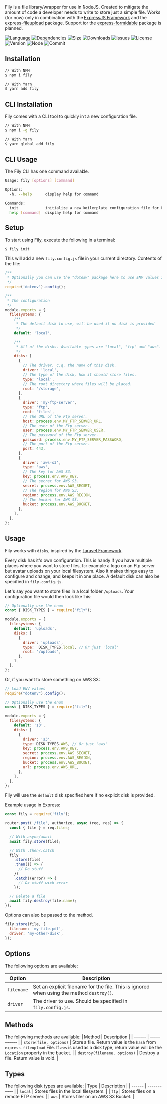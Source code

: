 Fily is a file library/wrapper for use in NodeJS. Created to mitigate the amount of code a developer needs to write to store just a simple file. Works (for now) only in combination with the [ExpressJS Framework](https://www.npmjs.com/package/express) and the [express-fileupload](https://www.npmjs.com/package/express-fileupload) package. Support for the [express-formidable](https://www.npmjs.com/package/express-formidable) package is planned.

![Language](https://img.shields.io/github/languages/top/codesheep-dev/fily?style=for-the-badge)
![Dependencies](https://img.shields.io/david/codesheep-dev/fily?style=for-the-badge)
![Size](https://img.shields.io/bundlephobia/min/fily?style=for-the-badge)
![Downloads](https://img.shields.io/npm/dw/fily?style=for-the-badge)
![Issues](https://img.shields.io/github/issues/codesheep-dev/fily?style=for-the-badge)
![License](https://img.shields.io/github/license/codesheep-dev/fily?style=for-the-badge)
![Version](https://img.shields.io/npm/v/fily?style=for-the-badge)
![Node](https://img.shields.io/node/v/fily?style=for-the-badge)
![Commit](https://img.shields.io/github/last-commit/codesheep-dev/fily?style=for-the-badge)

## Installation

```bash
// With NPM
$ npm i fily

// With Yarn
$ yarn add fily
```

## CLI Installation

Fily comes with a CLI tool to quickly init a new configuration file.

```bash
// With NPM
$ npm i -g fily

// With Yarn
$ yarn global add fily
```

## CLI Usage

The Fily CLI has one command available.

```bash
Usage: fily [options] [command]

Options:
  -h, --help      display help for command

Commands:
  init            initialize a new boilerplate configuration file for Fily
  help [command]  display help for command
```

## Setup

To start using Fily, execute the following in a terminal:

```bash
$ fily init
```

This will add a new `fily.config.js` file in your current directory. Contents of the file:

```js
/**
 * Optionally you can use the "dotenv" package here to use ENV values in this configuration.
 */
require('dotenv').config();

/**
 * The configuration
 */
module.exports = {
  filesystems: {
    /**
     * The default disk to use, will be used if no disk is provided
     */
    default: 'local',

    /**
     * All of the disks. Available types are "local", "ftp" and "aws".
     */
    disks: [
      {
        // The driver, c.q. the name of this disk.
        driver: 'local',
        // The type of the disk, how it should store files.
        type: 'local',
        // The root directory where files will be placed.
        root: '/storage',
      },
      {
        driver: 'my-ftp-server',
        type: 'ftp',
        root: 'files',
        // The URL of the Ftp server.
        host: process.env.MY_FTP_SERVER_URL,
        // The user of the Ftp server.
        user: process.env.MY_FTP_SERVER_USER,
        // The password of the Ftp server.
        password: process.env.MY_FTP_SERVER_PASSWORD,
        // The port of the Ftp server.
        port: 443,
      },
      {
        driver: 'aws-s3',
        type: 'aws',
        // The key for AWS S3.
        key: process.env.AWS_KEY,
        // The secret for AWS S3.
        secret: process.env.AWS_SECRET,
        // The region for AWS S3.
        region: process.env.AWS_REGION,
        // The bucket for AWS S3.
        bucket: process.env.AWS_BUCKET,
      },
    ],
  },
};
```

## Usage

Fily works with `disks`, inspired by the [Laravel Framework](https://laravel.com/).

Every disk has it's own configuration. This is handy if you have multiple places where you want to store files, for example a logo on an Ftp server but avatar uploads on your local filesystem. Also it makes things easy to configure and change, and keeps it in one place. A default disk can also be specified in `fily.config.js`.

Let's say you want to store files in a local folder `/uploads`. Your configuration file would then look like this:

```js
// Optionally use the enum
const { DISK_TYPES } = require("fily");

module.exports = {
  filesystems: {
    default: 'uploads',
    disks: [
      {
        driver: 'uploads',
        type:  DISK_TYPES.local, // Or just 'local'
        root: '/uploads',
      },
    ],
  },
};
```

Or, if you want to store something on AWS S3:
```js
// Load ENV values
require("dotenv").config();

// Optionally use the enum
const { DISK_TYPES } = require("fily");

module.exports = {
  filesystems: {
    default: 's3',
    disks: [
      {
        driver: 's3',
        type: DISK_TYPES.AWS, // Or just 'aws'
        key: process.env.AWS_KEY,
        secret: process.env.AWS_SECRET,
        region: process.env.AWS_REGION,
        bucket: process.env.AWS_BUCKET,
        url: process.env.AWS_URL,
      },
    ],
  },
};
```

Fily will use the `default` disk specified here if no explicit disk is provided.

Example usage in Express:

```js
const fily = require('fily');

router.post('/file', authorize, async (req, res) => {
  const { file } = req.files;

  // With async/await
  await fily.store(file);

  // With .then/.catch
  fily
    .store(file)
    .then(() => {
      // Do stuff
    })
    .catch((error) => {
      // Do stuff with error
    });

  // Delete a file
  await fily.destroy(file.name);
});
```

Options can also be passed to the method.

```js
fily.store(file, {
  filename: 'my-file.pdf',
  driver: 'my-other-disk',
});
```

## Options

The following options are available:

| Option     | Description                                                 |
| ---------- | ----------------------------------------------------------- |
| `filename` | Set an explicit filename for the file. This is ignored when using the method `destroy()`.                     |
| `driver`   | The driver to use. Should be specified in `fily.config.js`. |

## Methods

The following methods are available:
| Method | Description |
| ------ | ----------- |
| `store(file, options)` | Store a file. Return value is the `hash` from `express-fileupload` File. If `aws` is used as a disk type, return value will be the `Location` property in the bucket. |
| `destroy(filename, options)` | Destroy a file. Return value is void. |

## Types

The following disk types are available:
| Type | Description |
| ------ | ----------- |
| `local` | Stores files in the local filesystem. |
| `ftp` | Stores files on a remote FTP server. |
| `aws` | Stores files on an AWS S3 Bucket. |
